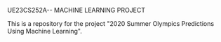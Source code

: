 UE23CS252A-- MACHINE LEARNING PROJECT

This is a repository for the project "2020 Summer Olympics Predictions Using Machine Learning".